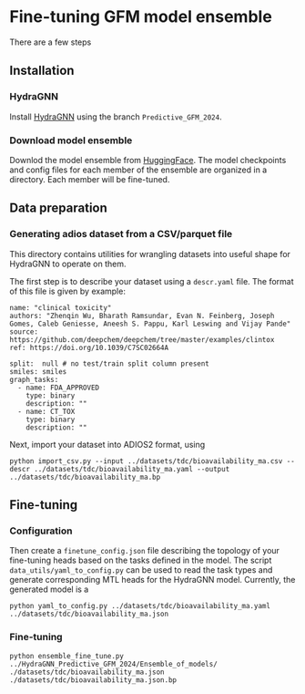 # Fine-tuning GFM model ensemble 
There are a few steps

## Installation 
### HydraGNN

Install [HydraGNN](https://github.com/ORNL/HydraGNN/tree/Predictive_GFM_2024) using the branch `Predictive_GFM_2024`. 

### Download model ensemble 

Downlod the model ensemble from [HuggingFace](https://huggingface.co/mlupopa/HydraGNN_Predictive_GFM_2024).
The model checkpoints and config files for each member of the ensemble are organized in a directory. 
Each member will be fine-tuned. 

## Data preparation
### Generating adios dataset from a CSV/parquet file
This directory contains utilities for
wrangling datasets into useful
shape for HydraGNN to operate on them.


The first step is to describe your dataset
using a `descr.yaml` file.
The format of this file is given by example:

    name: "clinical toxicity"
    authors: "Zhenqin Wu, Bharath Ramsundar, Evan N. Feinberg, Joseph Gomes, Caleb Geniesse, Aneesh S. Pappu, Karl Leswing and Vijay Pande"
    source: https://github.com/deepchem/deepchem/tree/master/examples/clintox
    ref: https://doi.org/10.1039/C7SC02664A

    split:  null # no test/train split column present
    smiles: smiles
    graph_tasks:
      - name: FDA_APPROVED
        type: binary
        description: ""
      - name: CT_TOX
        type: binary
        description: ""

Next, import your dataset into ADIOS2 format, using

    python import_csv.py --input ../datasets/tdc/bioavailability_ma.csv --descr ../datasets/tdc/bioavailability_ma.yaml --output ../datasets/tdc/bioavailability_ma.bp

## Fine-tuning
### Configuration
Then create a `finetune_config.json` file describing
the topology of your fine-tuning heads based
 on the tasks defined in the model. The script `data_utils/yaml_to_config.py` 
can be used to read the task types and generate corresponding MTL heads for the HydraGNN model. 
Currently, the generated model is a 

    python yaml_to_config.py ../datasets/tdc/bioavailability_ma.yaml ../datasets/tdc/bioavailability_ma.json

### Fine-tuning 

    python ensemble_fine_tune.py ../HydraGNN_Predictive_GFM_2024/Ensemble_of_models/ ./datasets/tdc/bioavailability_ma.json ./datasets/tdc/bioavailability_ma.json.bp

